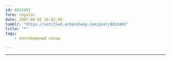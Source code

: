 ```yaml
---
id: 8833491
form: regular
date: 2007-08-01 16:42:00
tumblr: "https://untitled.urbansheep.com/post/8833491"
title: "*"
tags:
    - контейнерный склад

---
```


<hr>

